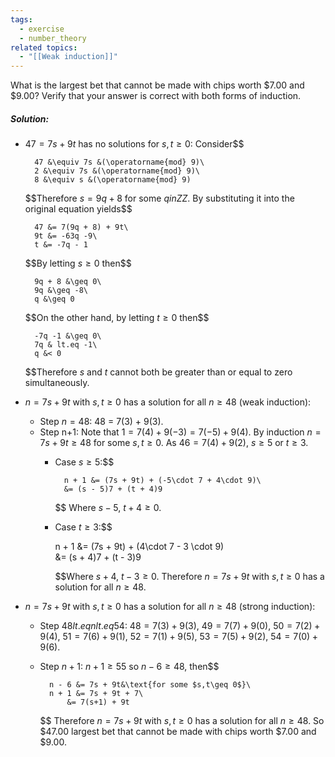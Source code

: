 ```yaml
---
tags:
  - exercise
  - number_theory
related topics:
  - "[[Weak induction]]"
---
```

What is the largest bet that cannot be made with chips worth $\$7.00$ and $\$9.00$? Verify that your answer is correct with both forms of induction.
##### Solution:
- $47 = 7s + 9t$ has no solutions for $s,t\geq0$:
	Consider$$
	
		47 &\equiv 7s &(\operatorname{mod} 9)\
		2 &\equiv 7s &(\operatorname{mod} 9)\
		8 &\equiv s &(\operatorname{mod} 9)
	
	$$Therefore $s = 9q + 8$ for some $q in ZZ$. By substituting it into the original equation yields$$
	
		47 &= 7(9q + 8) + 9t\
		9t &= -63q -9\
		t &= -7q - 1
	
	$$By letting $s\geq 0$ then$$
	
		9q + 8 &\geq 0\
		9q &\geq -8\
		q &\geq 0
	
	$$On the other hand, by letting $t \geq 0$ then$$
	
		-7q -1 &\geq 0\
		7q & lt.eq -1\
		q &< 0
	$$Therefore $s$ and $t$ cannot both be greater than or equal to zero simultaneously.
- $n=7s+9t$ with $s,t\geq 0$ has a solution for all $n\geq 48$ (weak induction):
	- Step $n=48$:
		48 = 7(3) + 9(3).
	- Step n+1:
		Note that $1=7(4)+9(-3)=7(-5)+9(4)$. By induction $n=7s+9t\geq 48$ for some $s,t\geq 0$. As $46=7(4) + 9(2)$, $s\geq 5$ or $t\geq 3$.
		- Case $s\geq 5$:$$
			
				n + 1 &= (7s + 9t) + (-5\cdot 7 + 4\cdot 9)\
				&= (s - 5)7 + (t + 4)9
			
			$$
			Where $s-5$, $t+4\geq 0$.
		- Case $t \geq 3$:$$
			
			n + 1 &= (7s + 9t) + (4\cdot 7 - 3 \cdot 9)\
				&= (s + 4)7 + (t - 3)9
			
			$$Where $s+4$, $t-3\geq0$.
	Therefore $n=7s+9t$ with $s,t\geq 0$ has a solution for all $n\geq 48$.
- $n=7s+9t$ with $s,t\geq 0$ has a solution for all $n\geq 48$ (strong induction):
	- Step $48  lt.eq n  lt.eq 54$:
		$48 = 7(3) + 9(3)$, $49 = 7(7) + 9 (0)$, $50 = 7(2) + 9(4)$, $51=7(6) + 9(1)$, $52=7(1) + 9(5)$, $53=7(5) + 9(2)$, $54 = 7(0) + 9(6)$.
	- Step $n+1$:
		$n + 1 \geq 55$ so $n-6 \geq 48$, then$$
		
			n - 6 &= 7s + 9t&\text{for some $s,t\geq 0$}\
			n + 1 &= 7s + 9t + 7\
				&= 7(s+1) + 9t
		$$
	Therefore $n=7s+9t$ with $s,t\geq 0$ has a solution for all $n\geq 48$.
So $\$47.00$ largest bet that cannot be made with chips worth $\$7.00$ and $\$9.00$.